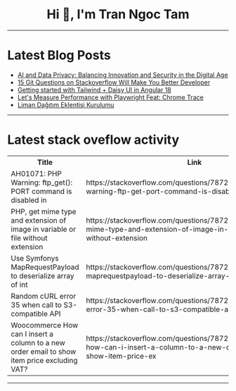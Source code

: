 <h1 align="center">Hi 👋, I'm Tran Ngoc Tam</h1>

---

# Latest Blog Posts 
<!-- BLOG-POST-LIST:START -->
- [AI and Data Privacy: Balancing Innovation and Security in the Digital Age](https://dev.to/digitalsamba/ai-and-data-privacy-balancing-innovation-and-security-in-the-digital-age-hoh)
- [15 Git Questions on Stackoverflow Will Make You Better Developer](https://dev.to/mammadyahyayev/15-git-questions-on-stackoverflow-will-make-you-better-developer-4bo7)
- [Getting started with Tailwind + Daisy UI in Angular 18](https://dev.to/jplazaro/getting-started-with-tailwind-daisy-ui-in-angular-18-e53)
- [Let&#39;s Measure Performance with Playwright Feat: Chrome Trace](https://dev.to/moondaeseung/lets-measure-performance-with-playwright-feat-chrome-trace-3ino)
- [Liman Dağıtım Eklentisi Kurulumu](https://dev.to/aciklab/liman-dagitim-eklentisi-kurulumu-8f8)
<!-- BLOG-POST-LIST:END -->

---

# Latest stack oveflow activity
<table>
  <tr><th>Title</th><th>Link</th></tr>
  <!-- STACKOVERFLOW:START --><tr><td>AH01071: PHP Warning: ftp_get&lpar;&rpar;: PORT command is disabled in</td><td>https://stackoverflow.com/questions/78721272/ah01071-php-warning-ftp-get-port-command-is-disabled-in</td></tr><tr><td>PHP, get mime type and extension of image in variable or file without extension</td><td>https://stackoverflow.com/questions/78721226/php-get-mime-type-and-extension-of-image-in-variable-or-file-without-extension</td></tr><tr><td>Use Symfonys MapRequestPayload to deserialize array of int</td><td>https://stackoverflow.com/questions/78721213/use-symfonys-maprequestpayload-to-deserialize-array-of-int</td></tr><tr><td>Random cURL error 35 when call to S3-compatible API</td><td>https://stackoverflow.com/questions/78721178/random-curl-error-35-when-call-to-s3-compatible-api</td></tr><tr><td>Woocommerce How can I insert a column to a new order email to show item price excluding VAT?</td><td>https://stackoverflow.com/questions/78721114/woocommerce-how-can-i-insert-a-column-to-a-new-order-email-to-show-item-price-ex</td></tr><!-- STACKOVERFLOW:END -->
</table>

---


